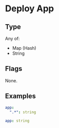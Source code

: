 # Deploy App



## Type

Any of:

* Map (Hash)
* String

## Flags

None.


## Examples

```yaml
app:
  ".*": string
```

```yaml
app: string

```
